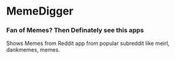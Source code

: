 # MemeDigger

### Fan of Memes? Then Definately see this apps

Shows Memes from Reddit app from popular subreddit like meirl, dankmemes, memes.
